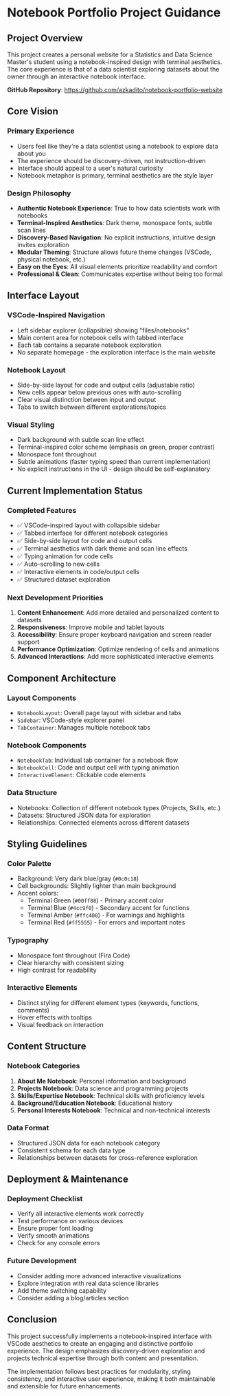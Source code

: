 # Notebook Portfolio Project Guidance

## Project Overview
This project creates a personal website for a Statistics and Data Science Master's student using a notebook-inspired design with terminal aesthetics. The core experience is that of a data scientist exploring datasets about the owner through an interactive notebook interface.

**GitHub Repository**: https://github.com/azkadito/notebook-portfolio-website

## Core Vision

### Primary Experience
- Users feel like they're a data scientist using a notebook to explore data about you
- The experience should be discovery-driven, not instruction-driven
- Interface should appeal to a user's natural curiosity
- Notebook metaphor is primary, terminal aesthetics are the style layer

### Design Philosophy
- **Authentic Notebook Experience**: True to how data scientists work with notebooks
- **Terminal-Inspired Aesthetics**: Dark theme, monospace fonts, subtle scan lines
- **Discovery-Based Navigation**: No explicit instructions, intuitive design invites exploration
- **Modular Theming**: Structure allows future theme changes (VSCode, physical notebook, etc.)
- **Easy on the Eyes**: All visual elements prioritize readability and comfort
- **Professional & Clean**: Communicates expertise without being too formal

## Interface Layout

### VSCode-Inspired Navigation
- Left sidebar explorer (collapsible) showing "files/notebooks"
- Main content area for notebook cells with tabbed interface
- Each tab contains a separate notebook exploration
- No separate homepage - the exploration interface is the main website

### Notebook Layout
- Side-by-side layout for code and output cells (adjustable ratio)
- New cells appear below previous ones with auto-scrolling
- Clear visual distinction between input and output
- Tabs to switch between different explorations/topics

### Visual Styling
- Dark background with subtle scan line effect
- Terminal-inspired color scheme (emphasis on green, proper contrast)
- Monospace font throughout
- Subtle animations (faster typing speed than current implementation)
- No explicit instructions in the UI - design should be self-explanatory

## Current Implementation Status

### Completed Features
- ✅ VSCode-inspired layout with collapsible sidebar
- ✅ Tabbed interface for different notebook categories
- ✅ Side-by-side layout for code and output cells
- ✅ Terminal aesthetics with dark theme and scan line effects
- ✅ Typing animation for code cells
- ✅ Auto-scrolling to new cells
- ✅ Interactive elements in code/output cells
- ✅ Structured dataset exploration

### Next Development Priorities
1. **Content Enhancement**: Add more detailed and personalized content to datasets
2. **Responsiveness**: Improve mobile and tablet layouts
3. **Accessibility**: Ensure proper keyboard navigation and screen reader support
4. **Performance Optimization**: Optimize rendering of cells and animations
5. **Advanced Interactions**: Add more sophisticated interactive elements

## Component Architecture

### Layout Components
- `NotebookLayout`: Overall page layout with sidebar and tabs
- `Sidebar`: VSCode-style explorer panel
- `TabContainer`: Manages multiple notebook tabs

### Notebook Components
- `NotebookTab`: Individual tab container for a notebook flow
- `NotebookCell`: Code and output cell with typing animation
- `InteractiveElement`: Clickable code elements

### Data Structure
- Notebooks: Collection of different notebook types (Projects, Skills, etc.)
- Datasets: Structured JSON data for exploration
- Relationships: Connected elements across different datasets

## Styling Guidelines

### Color Palette
- Background: Very dark blue/gray (`#0c0c18`)
- Cell backgrounds: Slightly lighter than main background
- Accent colors:
  - Terminal Green (`#00ff88`) - Primary accent color
  - Terminal Blue (`#4cc9f0`) - Secondary accent for functions
  - Terminal Amber (`#ffc400`) - For warnings and highlights
  - Terminal Red (`#ff5555`) - For errors and important notes

### Typography
- Monospace font throughout (Fira Code)
- Clear hierarchy with consistent sizing
- High contrast for readability

### Interactive Elements
- Distinct styling for different element types (keywords, functions, comments)
- Hover effects with tooltips
- Visual feedback on interaction

## Content Structure

### Notebook Categories
1. **About Me Notebook**: Personal information and background
2. **Projects Notebook**: Data science and programming projects 
3. **Skills/Expertise Notebook**: Technical skills with proficiency levels
4. **Background/Education Notebook**: Educational history
5. **Personal Interests Notebook**: Technical and non-technical interests

### Data Format
- Structured JSON data for each notebook category
- Consistent schema for each data type
- Relationships between datasets for cross-reference exploration

## Deployment & Maintenance

### Deployment Checklist
- Verify all interactive elements work correctly
- Test performance on various devices
- Ensure proper font loading
- Verify smooth animations
- Check for any console errors

### Future Development
- Consider adding more advanced interactive visualizations
- Explore integration with real data science libraries
- Add theme switching capability
- Consider adding a blog/articles section

## Conclusion
This project successfully implements a notebook-inspired interface with VSCode aesthetics to create an engaging and distinctive portfolio experience. The design emphasizes discovery-driven exploration and projects technical expertise through both content and presentation.

The implementation follows best practices for modularity, styling consistency, and interactive user experience, making it both maintainable and extensible for future enhancements.